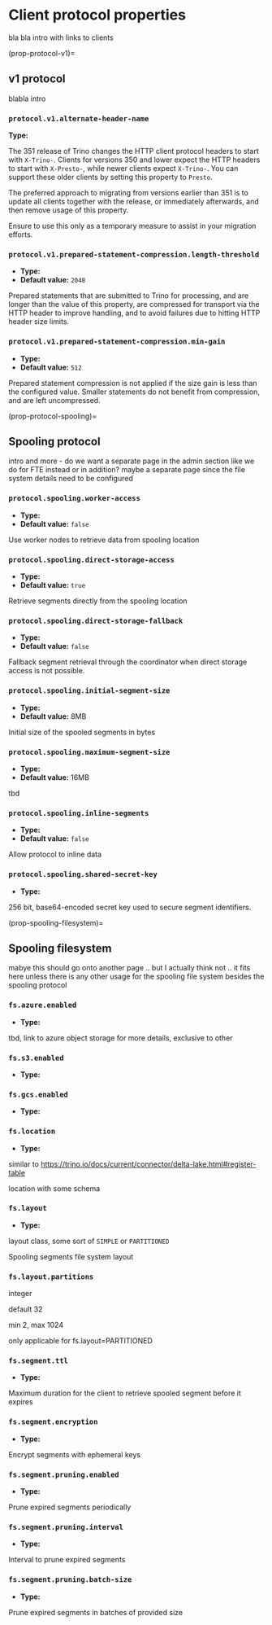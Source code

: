 # Client protocol properties

bla bla intro with links to clients

(prop-protocol-v1)=
## v1 protocol

blabla intro

### `protocol.v1.alternate-header-name`

**Type:** [](prop-type-string)

The 351 release of Trino changes the HTTP client protocol headers to start with
`X-Trino-`. Clients for versions 350 and lower expect the HTTP headers to
start with `X-Presto-`, while newer clients expect `X-Trino-`. You can support these
older clients by setting this property to `Presto`.

The preferred approach to migrating from versions earlier than 351 is to update
all clients together with the release, or immediately afterwards, and then
remove usage of this property.

Ensure to use this only as a temporary measure to assist in your migration
efforts.

### `protocol.v1.prepared-statement-compression.length-threshold`

- **Type:** [](prop-type-integer)
- **Default value:** `2048`

Prepared statements that are submitted to Trino for processing, and are longer
than the value of this property, are compressed for transport via the HTTP
header to improve handling, and to avoid failures due to hitting HTTP header
size limits.

### `protocol.v1.prepared-statement-compression.min-gain`

- **Type:** [](prop-type-integer)
- **Default value:** `512`

Prepared statement compression is not applied if the size gain is less than the
configured value. Smaller statements do not benefit from compression, and are
left uncompressed.

(prop-protocol-spooling)=
## Spooling protocol

intro and more - do we want a separate page in the admin section like we do for
FTE instead or in addition? maybe a separate page since the file system details
need to be configured

### `protocol.spooling.worker-access`

- **Type:** [](prop-type-boolean)
- **Default value:** `false`

Use worker nodes to retrieve data from spooling location


### `protocol.spooling.direct-storage-access`

- **Type:** [](prop-type-boolean)
- **Default value:** `true`

Retrieve segments directly from the spooling location

### `protocol.spooling.direct-storage-fallback`

- **Type:** [](prop-type-boolean)
- **Default value:** `false`

Fallback segment retrieval through the coordinator when direct storage access is
not possible.

### `protocol.spooling.initial-segment-size`

- **Type:** [](prop-type-data-size)
- **Default value:** 8MB

Initial size of the spooled segments in bytes

### `protocol.spooling.maximum-segment-size`

- **Type:** [](prop-type-data-size)
- **Default value:** 16MB

tbd

### `protocol.spooling.inline-segments`

- **Type:** [](prop-type-boolean)
- **Default value:** `false`

Allow protocol to inline data

### `protocol.spooling.shared-secret-key`

- **Type:** [](prop-type-string)

256 bit, base64-encoded secret key used to secure segment identifiers.


(prop-spooling-filesystem)=
## Spooling filesystem

mabye this should go onto another page .. but I actually think not .. it fits
here unless there is any other usage for the spooling file system besides the
spooling protocol


### `fs.azure.enabled`

- **Type:** [](prop-type-boolean)

tbd, link to azure object storage for more details, exclusive to other


### `fs.s3.enabled`

- **Type:** [](prop-type-boolean)


### `fs.gcs.enabled`

- **Type:** [](prop-type-boolean)


### `fs.location`

- **Type:** 

similar to https://trino.io/docs/current/connector/delta-lake.html#register-table 

location with some schema

### `fs.layout`

- **Type:** 

layout class, some sort of `SIMPLE` or `PARTITIONED`

Spooling segments file system layout


### `fs.layout.partitions`

integer

default 32

min 2, max 1024


only applicable for fs.layout=PARTITIONED


### `fs.segment.ttl`

- **Type:** 

Maximum duration for the client to retrieve spooled segment before it expires


### `fs.segment.encryption`

- **Type:** 

Encrypt segments with ephemeral keys


### `fs.segment.pruning.enabled`

- **Type:** 

Prune expired segments periodically


### `fs.segment.pruning.interval`

- **Type:** 

Interval to prune expired segments


### `fs.segment.pruning.batch-size`

- **Type:** 

Prune expired segments in batches of provided size